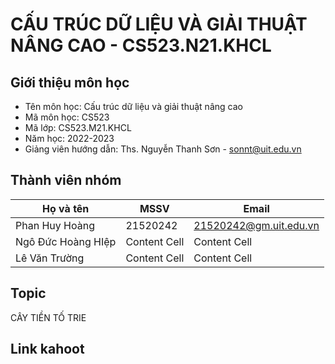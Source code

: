 # CẤU TRÚC DỮ LIỆU VÀ GIẢI THUẬT NÂNG CAO - CS523.N21.KHCL

## Giới thiệu môn học
* Tên môn học: Cấu trúc dữ liệu và giải thuật nâng cao
* Mã môn học: CS523
* Mã lớp: CS523.M21.KHCL
* Năm học: 2022-2023
* Giảng viên hướng dẫn: Ths. Nguyễn Thanh Sơn - sonnt@uit.edu.vn
## Thành viên nhóm 
| Họ và tên  | MSSV | Email |
| ------------- | ------------- |-------------|
| Phan Huy Hoàng  | 21520242 | 21520242@gm.uit.edu.vn|
| Ngô Đức Hoàng HIệp  | Content Cell  | Content Cell |
| Lê Văn Trường  | Content Cell  | Content Cell |
## Topic
CÂY TIỀN TỐ TRIE
## Link kahoot
